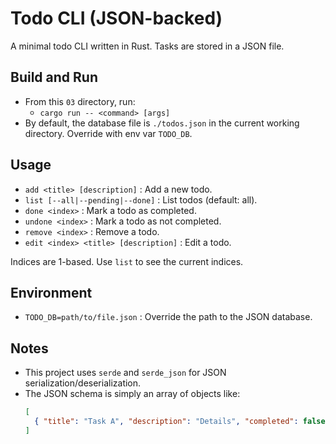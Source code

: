 # Todo CLI (JSON-backed)

A minimal todo CLI written in Rust. Tasks are stored in a JSON file.

## Build and Run

- From this `03` directory, run:
  - `cargo run -- <command> [args]`
- By default, the database file is `./todos.json` in the current working directory. Override with env var `TODO_DB`.

## Usage

- `add <title> [description]` : Add a new todo.
- `list [--all|--pending|--done]` : List todos (default: all).
- `done <index>` : Mark a todo as completed.
- `undone <index>` : Mark a todo as not completed.
- `remove <index>` : Remove a todo.
- `edit <index> <title> [description]` : Edit a todo.

Indices are 1-based. Use `list` to see the current indices.

## Environment

- `TODO_DB=path/to/file.json` : Override the path to the JSON database.

## Notes

- This project uses `serde` and `serde_json` for JSON serialization/deserialization.
- The JSON schema is simply an array of objects like:
  ```json
  [
    { "title": "Task A", "description": "Details", "completed": false }
  ]
  ```
